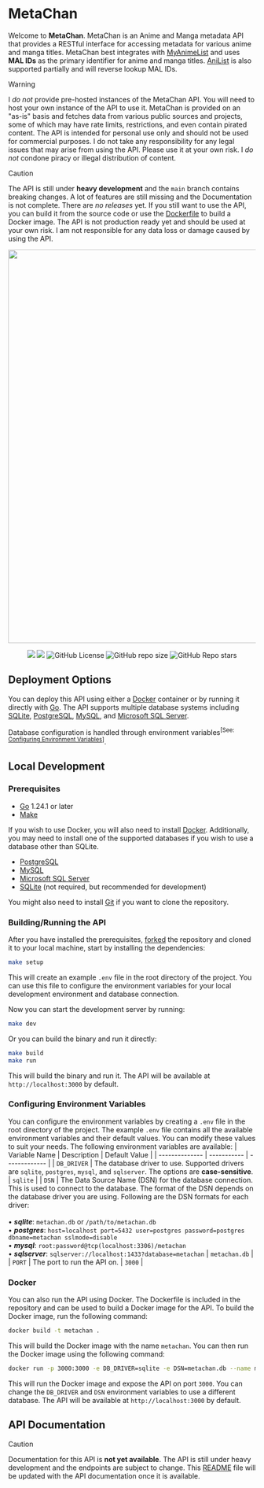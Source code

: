# MetaChan

Welcome to **MetaChan**. MetaChan is an Anime and Manga metadata API that provides a RESTful interface for accessing metadata for various anime and manga titles. MetaChan best integrates with [MyAnimeList](https://myanimelist.net/) and uses **MAL IDs** as the primary identifier for anime and manga titles. [AniList](https://anilist.co/) is also supported partially and will reverse lookup MAL IDs.

> [!WARNING]  
> I _do not_ provide pre-hosted instances of the MetaChan API. You will need to host your own instance of the API to use it. MetaChan is provided on an "as-is" basis and fetches data from various public sources and projects, some of which may have rate limits, restrictions, and even contain pirated content. The API is intended for personal use only and should not be used for commercial purposes. I do not take any responsibility for any legal issues that may arise from using the API. Please use it at your own risk. I _do not_ condone piracy or illegal distribution of content.

> [!CAUTION]
> The API is still under **heavy development** and the `main` branch contains breaking changes. A lot of features are still missing and the Documentation is not complete. There are _no releases_ yet. If you still want to use the API, you can build it from the source code or use the [Dockerfile](Dockerfile) to build a Docker image. The API is not production ready yet and should be used at your own risk. I am not responsible for any data loss or damage caused by using the API.

<div align="center">
<img src="https://i.redd.it/rg4mpacfm1wz.png" width="800">

[![](https://tokei.rs/b1/github/luciferreeves/metachan?category=code&style=for-the-badge)](https://github.com/luciferreeves/metachan) [![](https://tokei.rs/b1/github/luciferreeves/metachan?showLanguage=true&languageRank=1&label=Top%20Language&style=for-the-badge)](https://github.com/luciferreeves/metachan) ![GitHub License](https://img.shields.io/github/license/luciferreeves/metachan?style=for-the-badge) ![GitHub repo size](https://img.shields.io/github/repo-size/luciferreeves/metachan?style=for-the-badge) ![GitHub Repo stars](https://img.shields.io/github/stars/luciferreeves/metachan?style=for-the-badge)

</div>

## Deployment Options

You can deploy this API using either a [Docker](https://www.docker.com) container or by running it directly with [Go](https://go.dev). The API supports multiple database systems including [SQLite](https://www.sqlite.org/index.html), [PostgreSQL](https://www.postgresql.org/), [MySQL](https://www.mysql.com/), and [Microsoft SQL Server](https://www.microsoft.com/en-us/sql-server/sql-server-downloads).

Database configuration is handled through environment variables<sup>[See: [Configuring Environment Variables](#configuring-environment-variables)]</sup>.

## Local Development

### Prerequisites

- [Go](https://go.dev) 1.24.1 or later
- [Make](https://www.gnu.org/software/make/)

If you wish to use Docker, you will also need to install [Docker](https://www.docker.com). Additionally, you may need to install one of the supported databases if you wish to use a database other than SQLite.

- [PostgreSQL](https://www.postgresql.org/)
- [MySQL](https://www.mysql.com/)
- [Microsoft SQL Server](https://www.microsoft.com/en-us/sql-server/sql-server-downloads)
- [SQLite](https://www.sqlite.org/index.html) (not required, but recommended for development)

You might also need to install [Git](https://git-scm.com/) if you want to clone the repository.

### Building/Running the API

After you have installed the prerequisites, [forked](https://github.com/luciferreeves/metachan/fork) the repository and cloned it to your local machine, start by installing the dependencies:

```bash
make setup
```

This will create an example `.env` file in the root directory of the project. You can use this file to configure the environment variables for your local development environment and database connection.

Now you can start the development server by running:

```bash
make dev
```

Or you can build the binary and run it directly:

```bash
make build
make run
```

This will build the binary and run it. The API will be available at `http://localhost:3000` by default.

### Configuring Environment Variables

You can configure the environment variables by creating a `.env` file in the root directory of the project. The example `.env` file contains all the available environment variables and their default values. You can modify these values to suit your needs.
The following environment variables are available:
| Variable Name | Description | Default Value |
| -------------- | ----------- | ------------- |
| `DB_DRIVER` | The database driver to use. Supported drivers are `sqlite`, `postgres`, `mysql`, and `sqlserver`. The options are **case-sensitive**. | `sqlite` |
| `DSN` | The Data Source Name (DSN) for the database connection. This is used to connect to the database. The format of the DSN depends on the database driver you are using. Following are the DSN formats for each driver:<br><br>• **_sqlite_**: `metachan.db` or `/path/to/metachan.db`<br>• **_postgres_**: `host=localhost port=5432 user=postgres password=postgres dbname=metachan sslmode=disable`<br>• **_mysql_**: `root:password@tcp(localhost:3306)/metachan`<br>• **_sqlserver_**: `sqlserver://localhost:1433?database=metachan` | `metachan.db` |
| `PORT` | The port to run the API on. | `3000` |

### Docker

You can also run the API using Docker. The Dockerfile is included in the repository and can be used to build a Docker image for the API. To build the Docker image, run the following command:

```bash
docker build -t metachan .
```

This will build the Docker image with the name `metachan`. You can then run the Docker image using the following command:

```bash
docker run -p 3000:3000 -e DB_DRIVER=sqlite -e DSN=metachan.db --name metachan metachan
```

This will run the Docker image and expose the API on port `3000`. You can change the `DB_DRIVER` and `DSN` environment variables to use a different database. The API will be available at `http://localhost:3000` by default.

## API Documentation

> [!CAUTION]
> Documentation for this API is **not yet available**. The API is still under heavy development and the endpoints are subject to change. This [README](README.md) file will be updated with the API documentation once it is available.
